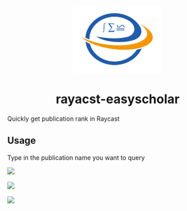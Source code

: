 <div align="center">
    <img src="./assets/logo-2.png" width="200">
    <h1>rayacst-easyscholar</h1>
</div>

Quickly get publication rank in Raycast

## Usage

Type in the publication name you want to query

 ![](https://00611-1258610398.cos.ap-nanjing.myqcloud.com/img/202310091452429.png)

 ![](https://00611-1258610398.cos.ap-nanjing.myqcloud.com/img/202310091453892.png)

 ![](https://00611-1258610398.cos.ap-nanjing.myqcloud.com/img/202310091453499.png)